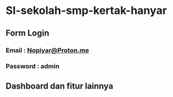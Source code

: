 # SI-sekolah-smp-kertak-hanyar

## Form Login
### Email    : Nopiyar@Proton.me
### Password : admin



## Dashboard dan fitur lainnya 
